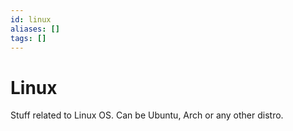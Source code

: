 ```yaml
---
id: linux
aliases: []
tags: []
---
```


# Linux

Stuff related to Linux OS. Can be Ubuntu, Arch or any other distro.
